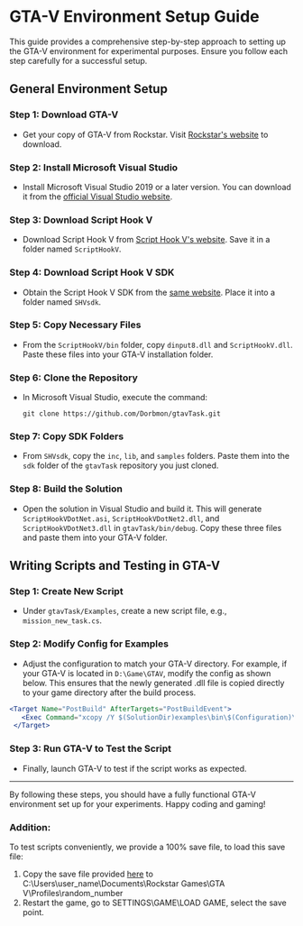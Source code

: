 # GTA-V Environment Setup Guide

This guide provides a comprehensive step-by-step approach to setting up the GTA-V environment for experimental purposes. Ensure you follow each step carefully for a successful setup.

## General Environment Setup

### Step 1: Download GTA-V
- Get your copy of GTA-V from Rockstar. Visit [Rockstar's website](https://www.rockstargames.com/gta-v) to download.

### Step 2: Install Microsoft Visual Studio
- Install Microsoft Visual Studio 2019 or a later version. You can download it from the [official Visual Studio website](https://visualstudio.microsoft.com/).

### Step 3: Download Script Hook V
- Download Script Hook V from [Script Hook V's website](http://www.dev-c.com/gtav/scripthookv/). Save it in a folder named `ScriptHookV`.

### Step 4: Download Script Hook V SDK
- Obtain the Script Hook V SDK from the [same website](http://www.dev-c.com/gtav/scripthookv/). Place it into a folder named `SHVsdk`.

### Step 5: Copy Necessary Files
- From the `ScriptHookV/bin` folder, copy `dinput8.dll` and `ScriptHookV.dll`. Paste these files into your GTA-V installation folder.

### Step 6: Clone the Repository
- In Microsoft Visual Studio, execute the command:
  ```
  git clone https://github.com/Dorbmon/gtavTask.git
  ```

### Step 7: Copy SDK Folders
- From `SHVsdk`, copy the `inc`, `lib`, and `samples` folders. Paste them into the `sdk` folder of the `gtavTask` repository you just cloned.

### Step 8: Build the Solution
- Open the solution in Visual Studio and build it. This will generate `ScriptHookVDotNet.asi`, `ScriptHookVDotNet2.dll`, and `ScriptHookVDotNet3.dll` in `gtavTask/bin/debug`. Copy these three files and paste them into your GTA-V folder.

## Writing Scripts and Testing in GTA-V

### Step 1: Create New Script
- Under `gtavTask/Examples`, create a new script file, e.g., `mission_new_task.cs`.

### Step 2: Modify Config for Examples
- Adjust the configuration to match your GTA-V directory. For example, if your GTA-V is located in `D:\Game\GTAV`, modify the config as shown below. This ensures that the newly generated .dll file is copied directly to your game directory after the build process.

```jsx
<Target Name="PostBuild" AfterTargets="PostBuildEvent">
   <Exec Command="xcopy /Y $(SolutionDir)examples\bin\$(Configuration)\scripts\$(ProjectName).dll &quot;D:\Game\GTAV\scripts\rx.3.dll*&quot;" />
 </Target>
```

### Step 3: Run GTA-V to Test the Script
- Finally, launch GTA-V to test if the script works as expected.

---

By following these steps, you should have a fully functional GTA-V environment set up for your experiments. Happy coding and gaming!


### Addition:
To test scripts conveniently, we provide a 100% save file, to load this save file:

1. Copy the save file provided [here](https://github.com/dongyh20/Octopus/files/14026861/SGTA50001.txt) to C:\Users\user_name\Documents\Rockstar Games\GTA V\Profiles\random_number
2. Restart the game, go to SETTINGS\GAME\LOAD GAME, select the save point.
